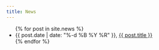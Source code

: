 ```yaml
---
title: News
---
```


<ul>
  {% for post in site.news %}
    <li>
      {{ post.date | date: "%-d %B %Y %R" }}, <a href="{{ post.url }}">{{ post.title }}</a> 
    </li>
  {% endfor %}
</ul>
